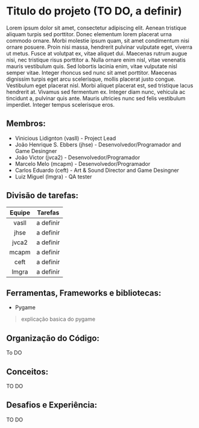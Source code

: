 # Titulo do projeto (TO DO, a definir)
Lorem ipsum dolor sit amet, consectetur adipiscing elit. Aenean tristique aliquam turpis sed porttitor. Donec elementum lorem placerat urna commodo ornare. Morbi molestie ipsum quam, sit amet condimentum nisi ornare posuere. Proin nisi massa, hendrerit pulvinar vulputate eget, viverra ut metus. Fusce at volutpat ex, vitae aliquet dui. Maecenas rutrum augue nisi, nec tristique risus porttitor a. Nulla ornare enim nisl, vitae venenatis mauris vestibulum quis. Sed lobortis lacinia enim, vitae vulputate nisl semper vitae. Integer rhoncus sed nunc sit amet porttitor. Maecenas dignissim turpis eget arcu scelerisque, mollis placerat justo congue. Vestibulum eget placerat nisl. Morbi aliquet placerat est, sed tristique lacus hendrerit at. Vivamus sed fermentum ex. Integer diam nunc, vehicula ac tincidunt a, pulvinar quis ante. Mauris ultricies nunc sed felis vestibulum imperdiet. Integer tempus scelerisque eros.
## Membros: 
* Vinicious Lidignton (vasll) - Project Lead
* João Henrique S. Ebbers (jhse) - Desenvolvedor/Programador and Game Desingner
* João Victor (jvca2) - Desenvolvedor/Programador
* Marcelo Melo (mcapm) - Desenvolvedor/Programador
* Carlos Eduardo (ceft) - Art & Sound Director and Game Desingner
* Luiz Miguel (lmgra) - QA tester
## Divisão de tarefas:
| **Equipe** | **Tarefas** |
| :---: | :--: |
| vasll | a definir |
| jhse | a definir |
| jvca2 | a definir |
| mcapm | a definir |
| ceft | a definir |
| lmgra | a definir |
## Ferramentas, Frameworks e bibliotecas: 
* Pygame
> explicação basica do pygame
## Organização do Código:
To DO
## Conceitos:
TO DO
## Desafios e Experiência:
TO DO

[^1]: Projeto referente a cadeira de Programação 1/CIN-UFPE no período 2023.2
